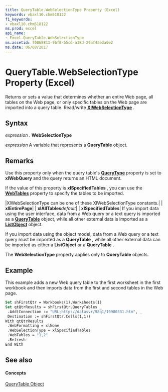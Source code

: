 ```yaml
---
title: QueryTable.WebSelectionType Property (Excel)
keywords: vbaxl10.chm518122
f1_keywords:
- vbaxl10.chm518122
ms.prod: excel
api_name:
- Excel.QueryTable.WebSelectionType
ms.assetid: f0068811-96f8-55c6-a18d-29af4ae3a0e2
ms.date: 06/08/2017
---
```



# QueryTable.WebSelectionType Property (Excel)

Returns or sets a value that determines whether an entire Web page, all tables on the Web page, or only specific tables on the Web page are imported into a query table. Read/write  **[XlWebSelectionType](Excel.XlWebSelectionType.md)** .


## Syntax

 _expression_ . **WebSelectionType**

 _expression_ A variable that represents a **QueryTable** object.


## Remarks

Use this property only when the query table's  **[QueryType](Excel.QueryTable.QueryType.md)** property is set to **xlWebQuery** and the query returns an HTML document.

If the value of this property is  **xlSpecifiedTables** , you can use the **[WebTables](Excel.QueryTable.WebTables.md)** property to specify the tables to be imported.



|XlWebSelectionType can be one of these XlWebSelectionType constants.|
| **xlEntirePage**|
| **xlAllTables**_default_|
| **xlSpecifiedTables**|
If you import data using the user interface, data from a Web query or a text query is imported as a  **[QueryTable](Excel.QueryTable.md)** object, while all other external data is imported as a **[ListObject](Excel.ListObject.md)** object.

If you import data using the object model, data from a Web query or a text query must be imported as a  **QueryTable** , while all other external data can be imported as either a **ListObject** or a **QueryTable** .

The  **WebSelectionType** property applies only to **QueryTable** objects.


## Example

This example adds a new Web query table to the first worksheet in the first workbook and then imports data from the first and second tables in the Web page.


```vb
Set shFirstQtr = Workbooks(1).Worksheets(1) 
Set qtQtrResults = shFirstQtr.QueryTables _ 
 .Add(Connection := "URL;http://datasvr/98q1/19980331.htm", _ 
 Destination := shFirstQtr.Cells(1,1)) 
With qtQtrResults 
 .WebFormatting = xlNone 
 .WebSelectionType = xlSpecifiedTables 
 .WebTables = "1,2" 
 .Refresh 
End With
```


## See also


#### Concepts


[QueryTable Object](Excel.QueryTable.md)

